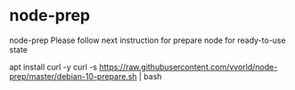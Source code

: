 # node-prep
node-prep
Please follow next instruction for prepare node for ready-to-use state

apt install curl -y
curl -s https://raw.githubusercontent.com/vvorld/node-prep/master/debian-10-prepare.sh | bash 